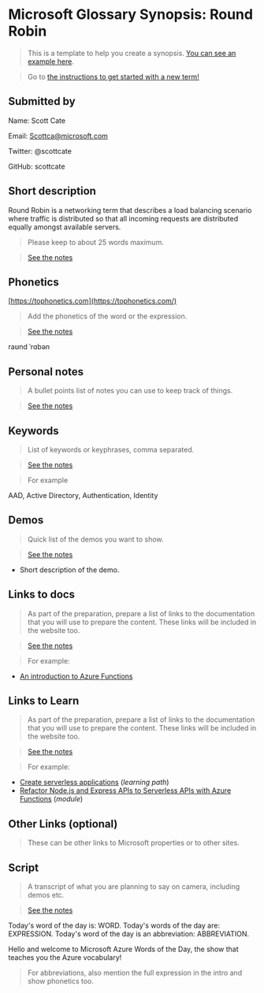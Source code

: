 # Microsoft Glossary Synopsis: Round Robin

> This is a template to help you create a synopsis. [You can see an example here](https://aka.ms/glossary/sample/synopsis).

> Go to [the instructions to get started with a new term!](https://github.com/lbugnion/ms-glossary/blob/master/instructions/getting-started.md)

## Submitted by

Name: Scott Cate

Email: Scottca@microsoft.com

Twitter: @scottcate

GitHub: scottcate

## Short description

Round Robin is a networking term that describes a load balancing scenario where traffic is distributed so that all incoming requests are distributed equally amongst available servers.

> Please keep to about 25 words maximum.

> [See the notes](https://github.com/lbugnion/ms-glossary/blob/main/instructions/getting-started.md#short-description)

## Phonetics

[https://tophonetics.com](https://tophonetics.com/)

> Add the phonetics of the word or the expression.

> [See the notes](https://github.com/lbugnion/ms-glossary/blob/main/instructions/getting-started.md#phonetics)

raʊnd ˈrɑbən

## Personal notes

> A bullet points list of notes you can use to keep track of things.

> [See the notes](https://github.com/lbugnion/ms-glossary/blob/main/instructions/getting-started.md#personal-notes)

## Keywords

> List of keywords or keyphrases, comma separated.

> [See the notes](https://github.com/lbugnion/ms-glossary/blob/main/instructions/getting-started.md#keywords-or-key-expressions)

> For example

AAD, Active Directory, Authentication, Identity

## Demos

> Quick list of the demos you want to show.

> [See the notes](https://github.com/lbugnion/ms-glossary/blob/main/instructions/getting-started.md#demos)

- Short description of the demo.

## Links to docs

> As part of the preparation, prepare a list of links to the documentation that you will use to prepare the content. These links will be included in the website too.

> [See the notes](https://github.com/lbugnion/ms-glossary/blob/main/instructions/getting-started.md#links-to-docs)

>For example:

- [An introduction to Azure Functions](https://docs.microsoft.com/azure/azure-functions/functions-overview)

## Links to Learn

> As part of the preparation, prepare a list of links to the documentation that you will use to prepare the content. These links will be included in the website too.

> [See the notes](https://github.com/lbugnion/ms-glossary/blob/main/instructions/getting-started.md#links-to-learn)

>For example:

- [Create serverless applications](https://docs.microsoft.com/learn/paths/create-serverless-applications) (*learning path*)
- [Refactor Node.js and Express APIs to Serverless APIs with Azure Functions](https://docs.microsoft.com/learn/modules/shift-nodejs-express-apis-serverless) (*module*)

## Other Links (optional)

> These can be other links to Microsoft properties or to other sites.

## Script

> A transcript of what you are planning to say on camera, including demos etc.

> [See the notes](https://github.com/lbugnion/ms-glossary/blob/main/instructions/getting-started.md#script)

Today's word of the day is: WORD.
Today's words of the day are: EXPRESSION.
Today's word of the day is an abbreviation: ABBREVIATION.

Hello and welcome to Microsoft Azure Words of the Day, the show that teaches you the Azure vocabulary!

> For abbreviations, also mention the full expression in the intro and show phonetics too.
